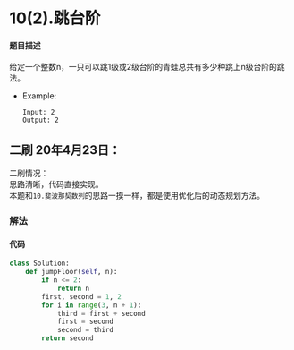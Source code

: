# 10(2).跳台阶
#### 题目描述
给定一个整数n，一只可以跳1级或2级台阶的青蛙总共有多少种跳上n级台阶的跳法。
- Example:
    ```
    Input: 2
    Output: 2
    ```  
## 二刷 20年4月23日：
二刷情况：  
思路清晰，代码直接实现。  
本题和`10.斐波那契数列`的思路一摸一样，都是使用优化后的动态规划方法。
### 解法
#### 代码
```python
class Solution:
    def jumpFloor(self, n):
        if n <= 2:
            return n
        first, second = 1, 2
        for i in range(3, n + 1):
            third = first + second
            first = second
            second = third
        return second
```